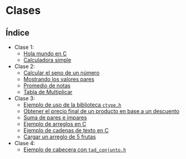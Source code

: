 # Clases

## Índice

- Clase 1:
   - [Hola mundo en C](./c1/hola_mundo/README.md)
   - [Calculadora simple](./c1/calculadora/main.c)
- Clase 2:
   - [Calcular el seno de un número](./c2/seno/main.c)
   - [Mostrando los valores pares](.//c2/pares/main.c)
   - [Promedio de notas](./c2/promedio/main.c)
   - [Tabla de Multiplicar](./c2/tabla_mult/main.c)
- Clase 3:
   - [Ejemplo de uso de la biblioteca `ctype.h`](./c3/digito/main.c)
   - [Obtener el precio final de un producto en base a un descuento](./c3/descuento/main.c)
   - [Suma de pares e impares](./c3/pares_impares/main.c)
   - [Ejemplo de arreglos en C](./c3/arreglos/main.c)
   - [Ejemplo de cadenas de texto en C](./c3/strings/main.c)
   - [Cargar un arreglo de 5 frutas](./c3/frutaschar/main.c)
- Clase 4:
   - [Ejemplo de cabecera con `tad_conjunto.h`](./c4/cabecera/tad_conjunto.h)